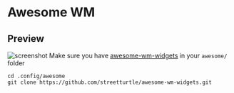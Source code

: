 # Awesome WM 
## Preview
![screenshot](https://github.com/user-attachments/assets/14d6e77c-1ef8-4011-afdb-9e269096cef7)
Make sure you have [awesome-wm-widgets](https://github.com/streetturtle/awesome-wm-widgets.git) in your `awesome/` folder
```
cd .config/awesome
git clone https://github.com/streetturtle/awesome-wm-widgets.git
```

